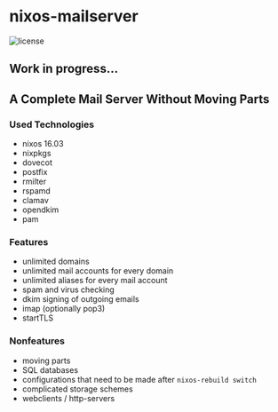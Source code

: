 # nixos-mailserver
![license](https://img.shields.io/badge/license-GPL3-brightgreen.svg)

## Work in progress...

## A Complete Mail Server Without Moving Parts

### Used Technologies
 * nixos 16.03
 * nixpkgs
 * dovecot
 * postfix
 * rmilter
 * rspamd
 * clamav
 * opendkim
 * pam

### Features
 * unlimited domains
 * unlimited mail accounts for every domain
 * unlimited aliases for every mail account
 * spam and virus checking
 * dkim signing of outgoing emails
 * imap (optionally pop3)
 * startTLS

### Nonfeatures
 * moving parts
 * SQL databases
 * configurations that need to be made after `nixos-rebuild switch`
 * complicated storage schemes
 * webclients / http-servers
